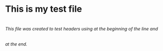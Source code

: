 # This is my test file <H1>


###### This file was created to test headers using at the beginning of the line and <H6> at the end. 
